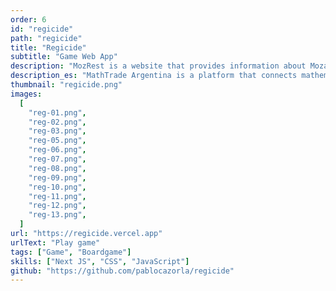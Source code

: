 ```yaml
---
order: 6
id: "regicide"
path: "regicide"
title: "Regicide"
subtitle: "Game Web App"
description: "MozRest is a website that provides information about Mozart restaurants in Buenos Aires, Argentina."
description_es: "MathTrade Argentina is a platform that connects mathematicians with students from all over the world. We provide a platform where students can find mentors and teachers to help them with their mathematical studies."
thumbnail: "regicide.png"
images:
  [
    "reg-01.png",
    "reg-02.png",
    "reg-03.png",
    "reg-05.png",
    "reg-06.png",
    "reg-07.png",
    "reg-08.png",
    "reg-09.png",
    "reg-10.png",
    "reg-11.png",
    "reg-12.png",
    "reg-13.png",
  ]
url: "https://regicide.vercel.app"
urlText: "Play game"
tags: ["Game", "Boardgame"]
skills: ["Next JS", "CSS", "JavaScript"]
github: "https://github.com/pablocazorla/regicide"
---
```

